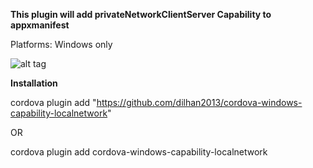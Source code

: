 
<b>This plugin will add privateNetworkClientServer Capability to appxmanifest</b>

Platforms: Windows only

![alt tag](https://raw.githubusercontent.com/dilhan2013/cordova-windows-capability-localnetwork/master/docs/preview.png)

<b>Installation</b>

cordova plugin add "https://github.com/dilhan2013/cordova-windows-capability-localnetwork"

OR

cordova plugin add cordova-windows-capability-localnetwork
